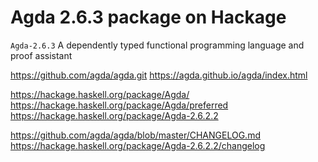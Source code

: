 # Agda 2.6.3 package on Hackage

`Agda-2.6.3` 
A dependently typed functional programming language and proof assistant

https://github.com/agda/agda.git
https://agda.github.io/agda/index.html

https://hackage.haskell.org/package/Agda/
https://hackage.haskell.org/package/Agda/preferred
https://hackage.haskell.org/package/Agda-2.6.2.2

https://github.com/agda/agda/blob/master/CHANGELOG.md
https://hackage.haskell.org/package/Agda-2.6.2.2/changelog
